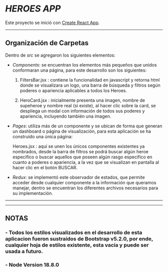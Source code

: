 # *HEROES APP*

Este proyecto se inició con [Create React App](https://github.com/facebook/create-react-app).

----
## Organización de Carpetas

Dentro de *src*  se agregaron los siguientes elementos:

- *Components*: se encuentran los elementos más pequeños que unidos conformaran una página, para este desarrollo son los siguientes:

    1.  FiltersBar.jsx : contiene la funcionalidad en javascript y retorna html donde se visualizara un logo, una barra de búsqueda y filtros según poderes o apariencia aplicables a todos los Heroes.

     2. HeroCard.jsx : inicialmente presenta una imagen, nombre de supeheroe y nombre real (si existe), al hacer clic sobre la card, se despliega un modal con información de todos sus poderes y apariencia, incluyendo también una imagen.

- *Pages*: utiliza más de un componente y se ubican de forma que generan un dashboard o página de visualización, para esta aplicación se ha construido una única página:

    Heroes.jsx : aquí se unen los únicos componentes existentes ya nombrados, desde la barra de filtros se podrá buscar algún heroe especifico o buscar aquellos que poseen algún rasgo especifico en cuanto a poderes o apariencia, a la vez que se visualizan en pantalla al hacer clic en el botón BUSCAR.

- *Redux*: se implementó este observador de estados, que permite acceder desde cualquier componente a la información que queramos manejar, dentro se encuentran los diferentes archivos necesarios para su implementación.

---
---
## NOTAS 
### - Todos los estilos visualizados en el desarrollo de esta aplicacion fueron sustraídos de Bootstrap v5.2.0, por ende, cualquier hoja de estilos existente, esta vacía y puede ser usada a futuro.

### - Node Version 18.8.0